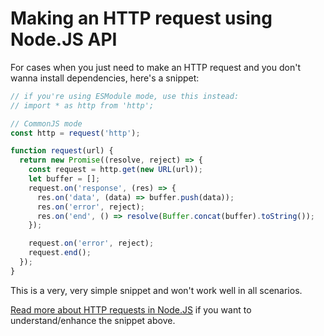 # Making an HTTP request using Node.JS API

For cases when you just need to make an HTTP request and you don't wanna install dependencies, here's a snippet:

```js
// if you're using ESModule mode, use this instead:
// import * as http from 'http';

// CommonJS mode
const http = request('http');

function request(url) {
  return new Promise((resolve, reject) => {
    const request = http.get(new URL(url));
    let buffer = [];
    request.on('response', (res) => {
      res.on('data', (data) => buffer.push(data));
      res.on('error', reject);
      res.on('end', () => resolve(Buffer.concat(buffer).toString());
    });

    request.on('error', reject);
    request.end();
  });
}
```

This is a very, very simple snippet and won't work well in all scenarios.

[Read more about HTTP requests in Node.JS](https://nodejs.org/en/docs/guides/anatomy-of-an-http-transaction/) if you want to understand/enhance the snippet above.
